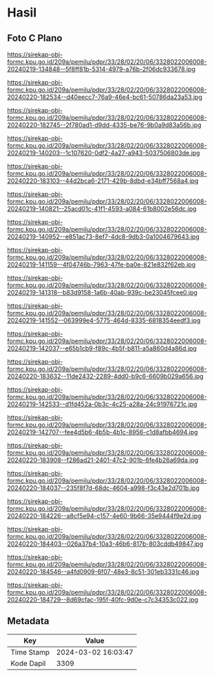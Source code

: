 # Hasil

## Foto C Plano

https://sirekap-obj-formc.kpu.go.id/209a/pemilu/pdpr/33/28/02/20/06/3328022006008-20240219-134848--5f8ff81b-5314-4979-a76b-2f06dc933678.jpg

https://sirekap-obj-formc.kpu.go.id/209a/pemilu/pdpr/33/28/02/20/06/3328022006008-20240220-182534--d40eecc7-76a9-46e4-bc61-50786da23a53.jpg

https://sirekap-obj-formc.kpu.go.id/209a/pemilu/pdpr/33/28/02/20/06/3328022006008-20240220-182745--2f780ad1-d9dd-4335-be76-9b0a9d83a56b.jpg

https://sirekap-obj-formc.kpu.go.id/209a/pemilu/pdpr/33/28/02/20/06/3328022006008-20240219-140203--1c107620-0df2-4a27-a943-5037506803de.jpg

https://sirekap-obj-formc.kpu.go.id/209a/pemilu/pdpr/33/28/02/20/06/3328022006008-20240220-183103--44d2bca6-2171-429b-8dbd-e34bff7568a4.jpg

https://sirekap-obj-formc.kpu.go.id/209a/pemilu/pdpr/33/28/02/20/06/3328022006008-20240219-140821--25acd01c-41f1-4593-a084-61b8002e56dc.jpg

https://sirekap-obj-formc.kpu.go.id/209a/pemilu/pdpr/33/28/02/20/06/3328022006008-20240219-140952--e851ac73-8ef7-4dc8-9db3-0a1004679643.jpg

https://sirekap-obj-formc.kpu.go.id/209a/pemilu/pdpr/33/28/02/20/06/3328022006008-20240219-141159--4f04746b-7963-47fe-ba0e-821e832f62eb.jpg

https://sirekap-obj-formc.kpu.go.id/209a/pemilu/pdpr/33/28/02/20/06/3328022006008-20240219-141318--b83d9158-1a6b-40ab-939c-be23045fcee0.jpg

https://sirekap-obj-formc.kpu.go.id/209a/pemilu/pdpr/33/28/02/20/06/3328022006008-20240219-141552--063999e4-5775-464d-8335-6818354eedf3.jpg

https://sirekap-obj-formc.kpu.go.id/209a/pemilu/pdpr/33/28/02/20/06/3328022006008-20240219-142037--e65b1cb9-f89c-4b5f-b811-a5a860d4a86d.jpg

https://sirekap-obj-formc.kpu.go.id/209a/pemilu/pdpr/33/28/02/20/06/3328022006008-20240220-183632--11de2432-2289-4dd0-b9c6-6609b029a656.jpg

https://sirekap-obj-formc.kpu.go.id/209a/pemilu/pdpr/33/28/02/20/06/3328022006008-20240219-142533--d1fd452a-0b3c-4c25-a28a-24c91976721c.jpg

https://sirekap-obj-formc.kpu.go.id/209a/pemilu/pdpr/33/28/02/20/06/3328022006008-20240219-142707--fee4d5b6-4b5b-4b1c-8956-c1d8afbb4694.jpg

https://sirekap-obj-formc.kpu.go.id/209a/pemilu/pdpr/33/28/02/20/06/3328022006008-20240220-183908--f286ad21-2401-47c2-901b-6fe4b26a69da.jpg

https://sirekap-obj-formc.kpu.go.id/209a/pemilu/pdpr/33/28/02/20/06/3328022006008-20240220-184037--235f8f7d-68dc-4604-a998-f3c43e2d701b.jpg

https://sirekap-obj-formc.kpu.go.id/209a/pemilu/pdpr/33/28/02/20/06/3328022006008-20240220-184226--a8cf5e94-c157-4e60-9b66-35e9444f9e2d.jpg

https://sirekap-obj-formc.kpu.go.id/209a/pemilu/pdpr/33/28/02/20/06/3328022006008-20240220-184403--026a37b4-10a3-46b6-817b-803cddb49847.jpg

https://sirekap-obj-formc.kpu.go.id/209a/pemilu/pdpr/33/28/02/20/06/3328022006008-20240220-184546--a4fd0909-6f07-48e3-8c51-301eb3331c46.jpg

https://sirekap-obj-formc.kpu.go.id/209a/pemilu/pdpr/33/28/02/20/06/3328022006008-20240220-184729--8d69cfac-195f-40fc-9d0e-c7c34353c022.jpg


## Metadata

| Key        | Value               |
| ---------- | ------------------- |
| Time Stamp | 2024-03-02 16:03:47 |
| Kode Dapil | 3309                |



